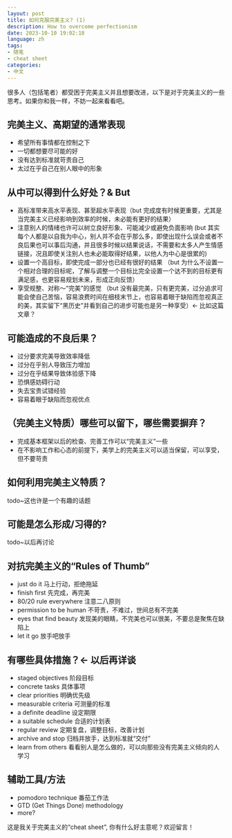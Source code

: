 ```yaml
---
layout: post
title: 如何克服完美主义? (1)
description: How to overcome perfectionism
date: 2023-10-10 19:02:18
language: zh
tags:
- 随笔
- cheat sheet
categories:
- 中文
---
```

很多人（包括笔者）都受困于完美主义并且想要改进，以下是对于完美主义的一些思考。如果你和我一样，不妨一起来看看吧。

## 完美主义、高期望的通常表现
- 希望所有事情都在控制之下
- 一切都想要尽可能的好
- 没有达到标准就苛责自己
- 太过在乎自己在别人眼中的形象

## 从中可以得到什么好处？& But
- 高标准带来高水平表现、甚至超水平表现（but 完成度有时候更重要，尤其是当完美主义已经影响到效率的时候，未必能有更好的结果）
- 注意别人的情绪也许可以树立良好形象、可能减少或避免负面影响 (but 其实每个人都是以自我为中心，别人并不会在乎那么多，即使出现什么误会或者不良后果也可以事后沟通，并且很多时候以结果说话，不需要和太多人产生情感链接，况且即使关注别人也未必能取得好结果，以他人为中心是很累的)
- 设置一个高目标，即使完成一部分也已经有很好的结果 （but 为什么不设置一个相对合理的目标呢，了解与调整一个目标比完全设置一个达不到的目标更有满足感，也更容易规划未来，形成正向反馈）
- 享受规整、对称～“完美”的感觉 （but 没有最完美，只有更完美，过分追求可能会使自己苦恼，容易浪费时间在细枝末节上，也容易着眼于缺陷而忽视真正的美，其实留下“黑历史”并看到自己的进步可能也是另一种享受）<- 比如这篇文章？

## 可能造成的不良后果？
- 过分要求完美导致效率降低
- 过分在乎别人导致压力增加
- 过分在乎结果导致体验感下降
- 恐惧感妨碍行动
- 失去宝贵试错经验
- 容易着眼于缺陷而忽视优点

## （完美主义特质）哪些可以留下，哪些需要摒弃？
- 完成基本框架以后的检查、完善工作可以“完美主义”一些
- 在不影响工作和心态的前提下，美学上的完美主义可以适当保留，可以享受，但不要苛责

## 如何利用完美主义特质？
todo~这也许是一个有趣的话题

## 可能是怎么形成/习得的?
todo~以后再讨论

## 对抗完美主义的“Rules of Thumb”
- just do it 马上行动，拒绝拖延
- finish first 先完成，再完美
- 80/20 rule everywhere 注意二八原则
- permission to be human 不苛责，不难过，世间总有不完美
- eyes that find beauty 发现美的眼睛，不完美也可以很美，不要总是聚焦在缺陷上
- let it go 放手吧放手

## 有哪些具体措施？<- 以后再详谈
- staged objectives 阶段目标
- concrete tasks 具体事项
- clear priorities 明确优先级
- measurable criteria 可测量的标准
- a definite deadline 设定期限
- a suitable schedule 合适的计划表
- regular review 定期复盘，调整目标，改善计划
- archive and stop 归档并放手，达到标准就“交付”
- learn from others 看看别人是怎么做的，可以向那些没有完美主义倾向的人学习

## 辅助工具/方法
- pomodoro technique 番茄工作法
- GTD (Get Things Done) methodology
- more?

这是我关于完美主义的“cheat sheet”, 你有什么好主意呢？欢迎留言！